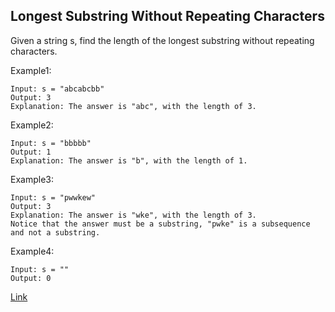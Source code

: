 ## Longest Substring Without Repeating Characters ##
Given a string s, find the length of the longest substring without repeating characters.

Example1:
``` 
Input: s = "abcabcbb"
Output: 3
Explanation: The answer is "abc", with the length of 3.
```

Example2:
``` 
Input: s = "bbbbb"
Output: 1
Explanation: The answer is "b", with the length of 1.
``` 

Example3:
``` 
Input: s = "pwwkew"
Output: 3
Explanation: The answer is "wke", with the length of 3.
Notice that the answer must be a substring, "pwke" is a subsequence and not a substring.
``` 

Example4:
``` 
Input: s = ""
Output: 0
``` 

[Link](https://leetcode.com/problems/longest-substring-without-repeating-characters)